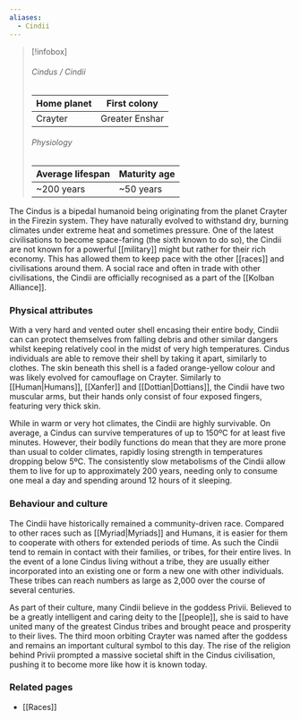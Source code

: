 ```yaml
---
aliases:
  - Cindii
---
```


> [!infobox]
> ###### Cindus / Cindii
> | Home planet | First colony |
> | ----- | -----|
> | Crayter | Greater Enshar |
> ###### Physiology
> | Average lifespan | Maturity age |
> | ----- | ----- |
> | ~200 years | ~50 years |

The Cindus is a bipedal humanoid being originating from the planet Crayter in the Firezin system. They have naturally evolved to withstand dry, burning climates under extreme heat and sometimes pressure. One of the latest civilisations to become space-faring (the sixth known to do so), the Cindii are not known for a powerful [[military]] might but rather for their rich economy. This has allowed them to keep pace with the other [[races]] and civilisations around them. A social race and often in trade with other civilisations, the Cindii are officially recognised as a part of the [[Kolban Alliance]].


### Physical attributes

With a very hard and vented outer shell encasing their entire body, Cindii can can protect themselves from falling debris and other similar dangers whilst keeping relatively cool in the midst of very high temperatures. Cindus individuals are able to remove their shell by taking it apart, similarly to clothes. The skin beneath this shell is a faded orange-yellow colour and was likely evolved for camouflage on Crayter. Similarly to [[Human|Humans]], [[Xanfer]] and [[Dottian|Dottians]], the Cindii have two muscular arms, but their hands only consist of four exposed fingers, featuring very thick skin.

While in warm or very hot climates, the Cindii are highly survivable. On average, a Cindus can survive temperatures of up to 150ºC for at least five minutes. However, their bodily functions do mean that they are more prone than usual to colder climates, rapidly losing strength in temperatures dropping below 5ºC. The consistently slow metabolisms of the Cindii allow them to live for up to approximately 200 years, needing only to consume one meal a day and spending around 12 hours of it sleeping.


### Behaviour and culture

The Cindii have historically remained a community-driven race. Compared to other races such as [[Myriad|Myriads]] and Humans, it is easier for them to cooperate with others for extended periods of time. As such the Cindii tend to remain in contact with their families, or tribes, for their entire lives. In the event of a lone Cindus living without a tribe, they are usually either incorporated into an existing one or form a new one with other individuals. These tribes can reach numbers as large as 2,000 over the course of several centuries.

As part of their culture, many Cindii believe in the goddess Privii. Believed to be a greatly intelligent and caring deity to the [[people]], she is said to have united many of the greatest Cindus tribes and brought peace and prosperity to their lives. The third moon orbiting Crayter was named after the goddess and remains an important cultural symbol to this day. The rise of the religion behind Privii prompted a massive societal shift in the Cindus civilisation, pushing it to become more like how it is known today.


### Related pages

- [[Races]]